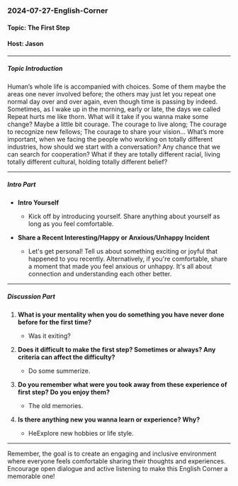 ### 2024-07-27-English-Corner

#### Topic: The First Step
#### Host: Jason

---

##### Topic Introduction
Human’s whole life is accompanied with choices. Some of them maybe the areas one never involved before; the others may just let you repeat one normal day over and over again, even though time is passing by indeed.
Sometimes, as I wake up in the morning, early or late, the days we called Repeat hurts me like thorn. What will it take if you wanna make some change?
Maybe a little bit courage. The courage to live along; The courage to recognize new fellows; The courage to share your vision...
What’s more important, when we facing the people who working on totally different industries, how should we start with a conversation? Any chance that we can search for cooperation? What if they are totally different racial, living totally different cultural, holding totally different belief?

---

##### Intro Part

- **Intro Yourself**
  - Kick off by introducing yourself. Share anything about yourself as long as you feel comfortable.
  
- **Share a Recent Interesting/Happy or Anxious/Unhappy Incident**
  - Let's get personal! Tell us about something exciting or joyful that happened to you recently. Alternatively, if you're comfortable, share a moment that made you feel anxious or unhappy. It's all about connection and understanding each other better.

---

##### Discussion Part

1. **What is your mentality when you do something you have never done before for the first time?**
   - Was it exiting?

2. **Does it difficult to make the first step? Sometimes or always? Any criteria can affect the difficulty?**
   - Do some summerize.

3. **Do you remember what were you took away from these experience of first step? Do you enjoy them?**
   - The old memories.

4. **Is there anything new you wanna learn or experience? Why?**
   - HeExplore new hobbies or life style.
---

Remember, the goal is to create an engaging and inclusive environment where everyone feels comfortable sharing their thoughts and experiences. Encourage open dialogue and active listening to make this English Corner a memorable one!

